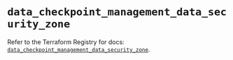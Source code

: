 # `data_checkpoint_management_data_security_zone`

Refer to the Terraform Registry for docs: [`data_checkpoint_management_data_security_zone`](https://registry.terraform.io/providers/checkpointsw/checkpoint/2.11.0/docs/data-sources/management_data_security_zone).
